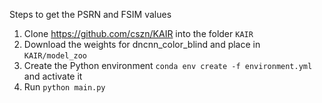 Steps to get the PSRN and FSIM values

1. Clone https://github.com/cszn/KAIR into the folder `KAIR`
1. Download the weights for dncnn_color_blind and place in `KAIR/model_zoo`
1. Create the Python environment `conda env create -f environment.yml` and activate it
1. Run `python main.py`
